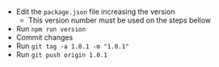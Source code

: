 - Edit the `package.json` file increasing the version
  - This version number must be used on the steps bellow
- Run `npm run version`
- Commit changes
- Run `git tag -a 1.0.1 -m "1.0.1"`
- Run `git push origin 1.0.1`
